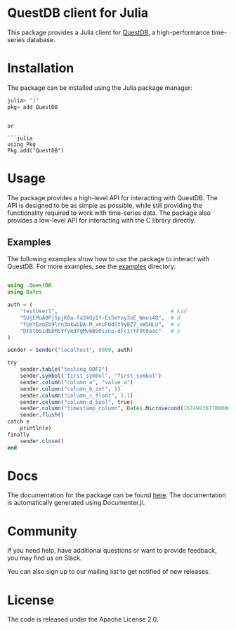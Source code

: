 
# QuestDB client for Julia

This package provides a Julia client for [QuestDB](https://questdb.io/), a high-performance time-series database.

# Installation

The package can be installed using the Julia package manager:

```julia
julia> "]"
pkg> add QuestDB
```
```

or 

```julia
using Pkg
Pkg.add("QuestDB")
```

# Usage

The package provides a high-level API for interacting with QuestDB. The API is designed to be as simple as possible, while still providing the functionality required to work with time-series data. The package also provides a low-level API for interacting with the C library directly.

## Examples

The following examples show how to use the package to interact with QuestDB. For more examples, see the [examples](examples) directory.

```julia

using .QuestDB
using Dates

auth = (
    "testUser1",                                    # kid
    "5UjEMuA0Pj5pjK8a-fa24dyIf-Es5mYny3oE_Wmus48",  # d
    "fLKYEaoEb9lrn3nkwLDA-M_xnuFOdSt9y0Z7_vWSHLU",  # x
    "Dt5tbS1dEDMSYfym3fgMv0B99szno-dFc1rYF9t0aac"   # y
)  

sender = Sender("localhost", 9009, auth)

try                      
    sender.table("testing_OOP2")
    sender.symbol("first_symbol", "first_symbol")
    sender.column("column_a", "value_a")
    sender.column("column_b_int", 1)
    sender.column("column_c_float", 1.1)
    sender.column("column_d_bool", true)
    sender.column("timestamp_column", Dates.Microsecond(1674983677000000))            
    sender.flush()
catch e
    println(e)
finally
    sender.close()
end
```

# Docs

The documentation for the package can be found [here](https://questdb.github.io/QuestDB.jl). The documentation is automatically generated using Documenter.jl.

# Community

If you need help, have additional questions or want to provide feedback, you may find us on Slack.

You can also sign up to our mailing list to get notified of new releases.

# License
The code is released under the Apache License 2.0.